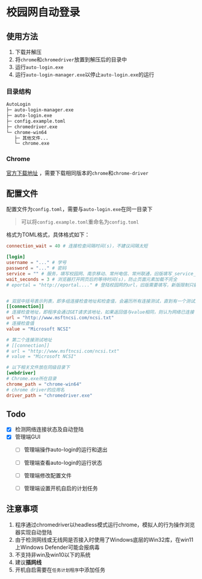 # 校园网自动登录

## 使用方法

1. 下载并解压
2. 将`chrome`和`chromedriver`放置到解压后的目录中
3. 运行`auto-login.exe`
4. 运行`auto-login-manager.exe`以停止`auto-login.exe`的运行

### 目录结构
```bash
AutoLogin
├─ auto-login-manager.exe
├─ auto-login.exe
├─ config.example.toml
├─ chromedriver.exe
└─ chrome-win64
   ├─ 其他文件...
   └─ chrome.exe
```

### Chrome
[官方下载地址](https://googlechromelabs.github.io/chrome-for-testing/) ，需要下载相同版本的`chrome`和`chrome-driver`

## 配置文件

配置文件为`config.toml`，需要与`auto-login.exe`在同一目录下
> 可以将`config.example.toml`重命名为`config.toml`

格式为TOML格式，具体格式如下：

```toml
connection_wait = 40 # 连接检查间隔时间(s)，不建议间隔太短

[login]
username = "..." # 学号
password = "..." # 密码
service = "" # 服务，填写校园网、南京移动、常州电信、常州联通，旧版填写_service_0, _service_1, _service_2, _service_3
wait_seconds = 3 # 浏览器打开网页后的等待时间(s)，防止页面元素加载不完全
# eportal = "http://eportal...." # 登陆校园网的url，旧版需要填写，新版限制只能是河海的登录地址


# 双层中括号表示列表，即多组连接检查地址和检查值，会遍历所有连接测试，直到有一个测试为连通就返回
[[connection]] 
# 连接检查地址，即程序会通过GET请求该地址，如果返回值与value相同，则认为网络已连接
url = "http://www.msftncsi.com/ncsi.txt"
# 连接检查值
value = "Microsoft NCSI" 

# 第二个连接测试地址
# [[connection]] 
# url = "http://www.msftncsi.com/ncsi.txt"
# value = "Microsoft NCSI" 

# 以下相关文件放在同级目录下
[webdriver]
# Chrome.exe所在目录
chrome_path = "chrome-win64"
# chrome driver的应用名
driver_path = "chromedriver.exe"

```

## Todo
- [x] 检测网络连接状态及自动登陆
- [x] 管理端GUI
  - [ ] 管理端操作auto-login的运行和退出
  - [ ] 管理端查看auto-login的运行状态
  - [ ] 管理端修改配置文件
  - [ ] 管理端设置开机自启的计划任务


## 注意事项

1. 程序通过chromedriver以headless模式运行chrome，模拟人的行为操作浏览器实现自动登陆
2. 由于检测网线或无线网是否接入时使用了Windows底层的Win32库，在win11上Windows Defender可能会报病毒
3. 不支持非win及win10以下的系统
4. 建议**插网线**
5. 开机自启需要在`任务计划程序`中添加任务